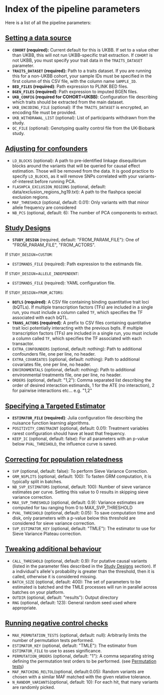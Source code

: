 # Index of the pipeline parameters

Here is a list of all the pipeline parameters:

## [Setting a data source](@ref)

- **`COHORT` (required):** Current default for this is UKBB. If set to a value other than UKBB, this will not run UKBB-specific trait extraction. If `COHORT` is not UKBB, you must specify your trait data in the `TRAITS_DATASET` parameter.
- **`TRAITS_DATASET` (required):** Path to a traits dataset. If you are running this for a non-UKBB cohort, your sample IDs must be specified in the first column of this CSV file, with the column name `SAMPLE_ID`.
- **`BED_FILES` (required)**: Path expression to PLINK BED files.
- **`BGEN_FILES` (required)**: Path expression to imputed BGEN files.
- **`UKB_CONFIG` (required for COHORT=UKBB)**: Configuration file describing which traits should be extracted from the main dataset.
- `UKB_ENCODING_FILE` (optional): If the `TRAITS_DATASET` is encrypted, an encoding file must be provided.
- `UKB_WITHDRAWAL_LIST` (optional): List of participants withdrawn from the study.
- `QC_FILE` (optional): Genotyping quality control file from the UK-Biobank study.

## [Adjusting for confounders](@ref)

- `LD_BLOCKS` (optional): A path to pre-identified linkage disequlibrium blocks around the variants that will be queried for causal effect estimation. Those will be removed from the data. It is good practice to specify `LD_BLOCKS`, as it will remove SNPs correlated with your variants-of-interest before running PCA. 
- `FLASHPCA_EXCLUSION_REGIONS` (optional, default: data/exclusion_regions_hg19.txt): A path to the flashpca special exclusion regions.
- `MAF_THRESHOLD` (optional, default: 0.01): Only variants with that minor allele frequency are considered
- `NB_PCS` (optional, default: 6): The number of PCA components to extract.

## [Study Designs](@ref)

- **`STUDY_DESIGN`** (required, default: "FROM\_PARAM\_FILE"): One of "FROM\_PARAM\_FILE", "FROM\_ACTORS".

If `STUDY_DESIGN`=`CUSTOM`:

- `ESTIMANDS_FILE` (required): Path expression to the estimands file.

If `STUDY_DESIGN`=`ALLELE_INDEPENDENT`:

- `ESTIMANDS_FILE` (required): YAML configuration file.

If `STUDY_DESIGN`=`FROM_ACTORS`:

- **`BQTLS` (required)**: A CSV file containing binding quantitative trait loci (bQTLs). If multiple transcription factors (TFs) are included in a single run, you must include a column called `TF`, which specifies the TF associated with each bQTL.
- **`TRANS_ACTORS` (required)**: A prefix to CSV files containing quantitative trait loci potentially interacting with the previous bqtls. If multiple transcription factors (TFs) are included in a single run, you must include a column called `TF`, which specifies the TF associated with each transactor.
- `EXTRA_CONFOUNDERS` (optional, default: nothing): Path to additional confounders file, one per line, no header.
- `EXTRA_COVARIATES` (optional, default: nothing): Path to additional covariates file, one per line, no header.
- `ENVIRONMENTALS` (optional, default: nothing): Path to additional environmental treatments file, one per line, no header.
- `ORDERS` (optional, default: "1,2"): Comma separated list describing the order of desired interaction estimands, 1 for the ATE (no interaction), 2 for pairwise interactions etc... e.g. "1,2"

## [Specifying a Targeted Estimator](@ref)

- **`ESTIMATOR_FILE` (required)**: Julia configuration file describing the nuisance function learning algorithms.
- `POSITIVITY_CONSTRAINT` (optional, default: 0.01): Treatment variables rarest configuration should have at least that frequency.
- `KEEP_IC` (optional, default: false): For all parameters with an p-value below `PVAL_THRESHOLD`, the influence curve is saved.

## [Correcting for population relatedness](@ref)

- `SVP` (optional, default: false): To perform Sieve Variance Correction.
- `GRM_NSPLITS` (optional, default: 100): To fasten GRM computation, it is typically split in batches.
- `NB_SVP_ESTIMATORS` (optional, default: 100): Number of sieve variance estimates per curve. Setting this value to 0 results in skipping sieve variance correction.
- `MAX_SVP_THRESHOLD` (optional, default: 0.9): Variance estimates are computed for tau ranging from 0 to MAX_SVP_THRESHOLD
- `PVAL_THRESHOLD` (optional, default: 0.05): To save computation time and disk, only parameters with a p-value below this threshold are considered for sieve variance correction.
- `SVP_ESTIMATOR_KEY` (optional, default: "TMLE"): The estimator to use for Sieve Variance Plateau correction.

## [Tweaking additional behaviour](@ref)

- `CALL_THRESHOLD` (optional, default: 0.9): For putative causal variants (listed in the parameter files described in the [Study Designs](@ref) section). If a individual's allele's probability is greater than the threshold, then it is called, otherwise it is considered missing.
- `BATCH_SIZE` (optional, default: 400): The set of parameters to be estimated is batched and the TMLE processes will run in parallel across batches on your platform.
- `OUTDIR` (optional, default: "results"): Output directory
- `RNG` (optional, default: 123): General random seed used where appropriate.

## [Running negative control checks](@ref)

- `MAX_PERMUTATION_TESTS` (optional, default: null): Arbitrarily limits the number of permutation tests performed.
- `ESTIMATOR_KEY` (optional, default: "TMLE"): The estimator from `ESTIMATOR_FILE` to use to asses significance.
- `PERMUTATION_ORDERS` (optional, default: "1"): A comma separating string defining the permutation test orders to be performed. (see [Permutation tests](@ref))
- `MAF_MATCHING_RELTOL`(optional, default:0.05): Random variants are chosen with a similar MAF matched with the given relative tolerance.
- `N_RANDOM_VARIANTS`(optional, default: 10): For each hit, that many variants are randomly picked.

